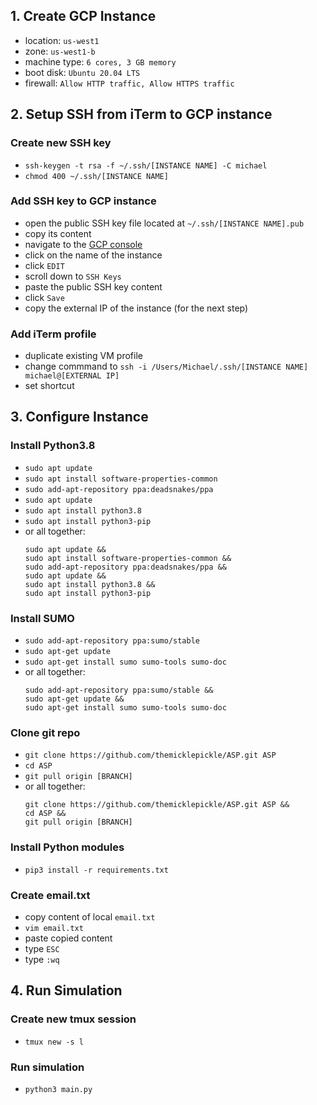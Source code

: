 ## 1. Create GCP Instance
- location: `us-west1`
- zone: `us-west1-b` 
- machine type: `6 cores, 3 GB memory`
- boot disk: `Ubuntu 20.04 LTS`
- firewall: `Allow HTTP traffic, Allow HTTPS traffic`

## 2. Setup SSH from iTerm to GCP instance

### Create new SSH key
- `ssh-keygen -t rsa -f ~/.ssh/[INSTANCE NAME] -C michael`
- `chmod 400 ~/.ssh/[INSTANCE NAME]`

### Add SSH key to GCP instance
- open the public SSH key file located at `~/.ssh/[INSTANCE NAME].pub`
- copy its content
- navigate to the [GCP console](https://console.cloud.google.com/compute/instances?authuser=1&project=virtual-machine-301620&instancessize=50)
- click on the name of the instance
- click `EDIT`
- scroll down to `SSH Keys`
- paste the public SSH key content
- click `Save`
- copy the external IP of the instance (for the next step)

### Add iTerm profile
- duplicate existing VM profile
- change commmand to `ssh -i /Users/Michael/.ssh/[INSTANCE NAME] michael@[EXTERNAL IP]`
- set shortcut

## 3. Configure Instance

### Install Python3.8
- `sudo apt update`
- `sudo apt install software-properties-common`
- `sudo add-apt-repository ppa:deadsnakes/ppa`
- `sudo apt update`
- `sudo apt install python3.8`
- `sudo apt install python3-pip`
- or all together: 
    ```
    sudo apt update &&
    sudo apt install software-properties-common &&
    sudo add-apt-repository ppa:deadsnakes/ppa &&
    sudo apt update &&
    sudo apt install python3.8 &&
    sudo apt install python3-pip
    ```

### Install SUMO
- `sudo add-apt-repository ppa:sumo/stable`
- `sudo apt-get update`
- `sudo apt-get install sumo sumo-tools sumo-doc`
- or all together:
    ```
    sudo add-apt-repository ppa:sumo/stable &&
    sudo apt-get update &&
    sudo apt-get install sumo sumo-tools sumo-doc
    ```

### Clone git repo
- `git clone https://github.com/themicklepickle/ASP.git ASP`
- `cd ASP`
- `git pull origin [BRANCH]`
- or all together:
    ```
    git clone https://github.com/themicklepickle/ASP.git ASP &&
    cd ASP &&
    git pull origin [BRANCH]
    ```

### Install Python modules
- `pip3 install -r requirements.txt`

### Create email.txt
- copy content of local `email.txt`
- `vim email.txt`
- paste copied content
- type `ESC`
- type `:wq`

## 4. Run Simulation

### Create new tmux session
- `tmux new -s l`

### Run simulation
- `python3 main.py`

